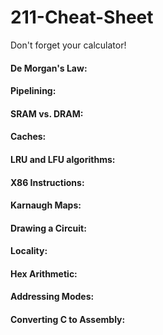 211-Cheat-Sheet
===============
Don't forget your calculator!

#### De Morgan's Law:

#### Pipelining:

#### SRAM vs. DRAM:

#### Caches:

#### LRU and LFU algorithms:

#### X86 Instructions:

#### Karnaugh Maps:

#### Drawing a Circuit:

#### Locality:

#### Hex Arithmetic:

#### Addressing Modes:

#### Converting C to Assembly:

